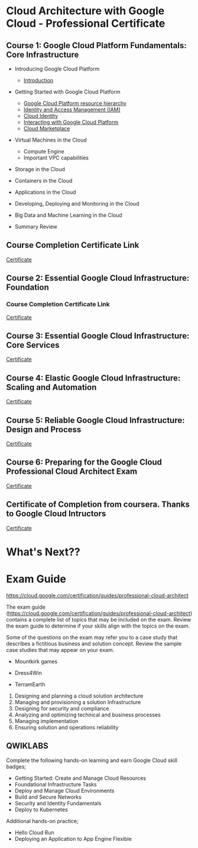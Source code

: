 

# Cloud Architecture with Google Cloud - Professional Certificate

## Course 1:  Google Cloud Platform Fundamentals: Core Infrastructure

* Introducing Google Cloud Platform
    * [Introduction](https://github.com/vlolla/google-cloud/blob/master/GCP%20Core%20Infrastructure/Introducing%20Google%20Cloud%20Platform/introduction.md)
* Getting Started with Google Cloud Platform
    * [Google Cloud Platform resource hierarchy](https://github.com/vlolla/google-cloud/blob/master/GCP%20Core%20Infrastructure/Getting%20Started%20WithGoogle%20Cloud%20Platform/hirerchy.md)
    * [Identity and Access Management (IAM)](https://github.com/vlolla/google-cloud/blob/master/GCP%20Core%20Infrastructure/Getting%20Started%20WithGoogle%20Cloud%20Platform/iam.md)
    * [Cloud Identity](https://github.com/vlolla/google-cloud/blob/master/GCP%20Core%20Infrastructure/Getting%20Started%20WithGoogle%20Cloud%20Platform/cloudidentity.md)
    * [Interacting with Google Cloud Platform](https://github.com/vlolla/google-cloud/blob/master/GCP%20Core%20Infrastructure/Getting%20Started%20WithGoogle%20Cloud%20Platform/interaction.md)
    * [Cloud Marketplace](https://github.com/vlolla/google-cloud/blob/master/GCP%20Core%20Infrastructure/Getting%20Started%20WithGoogle%20Cloud%20Platform/interaction.md)


* Virtual Machines in the Cloud
    * Compute Engine
    * Important VPC capabilities
* Storage in the Cloud
* Containers in the Cloud
* Applications in the Cloud
* Developing, Deploying and Monitoring in the Cloud
* Big Data and Machine Learning in the Cloud
* Summary Review

## Course Completion Certificate Link

[Certificate](https://coursera.org/share/30c8bfc07ae0a2f755ab578a9b02db74)


 
## Course 2: Essential Google Cloud Infrastructure: Foundation

### Course Completion Certificate Link

[Certificate](https://www.coursera.org/account/accomplishments/records/CQKKWJMZQBRR)

## Course 3: Essential Google Cloud Infrastructure: Core Services

[Certificate](https://www.coursera.org/account/accomplishments/certificate/F9G5BC7YRWD9)

## Course 4: Elastic Google Cloud Infrastructure: Scaling and Automation

[Certificate](https://www.coursera.org/account/accomplishments/records/Y82GCCQJ8GTG)


## Course 5: Reliable Google Cloud Infrastructure: Design and Process

[Certificate](https://www.coursera.org/account/accomplishments/verify/9T7LWDTJY897)

## Course 6: Preparing for the Google Cloud Professional Cloud Architect Exam

[Certificate](https://www.coursera.org/account/accomplishments/records/Y82GCCQJ8GTG)

## Certificate of Completion from coursera. Thanks to Google Cloud Intructors

[Certificate](https://www.coursera.org/account/accomplishments/professional-cert/X9BFRCQQPPMQ)

# What's Next??

# Exam Guide

https://cloud.google.com/certification/guides/professional-cloud-architect

The exam guide (https://cloud.google.com/certification/guides/professional-cloud-architect) contains a complete list of topics that may be included on the exam. Review the exam guide to determine if your skills align with the topics on the exam.

Some of the questions on the exam may refer you to a case study that describes a fictitious business and solution concept. Review the sample case studies that may appear on your exam.

- Mountkirk games

- Dress4Win

- TerramEarth

1. Designing and planning a cloud solution architecture
2. Managing and provisioning a solution Infrastructure
3. Designing for security and compliance
4. Analyzing and optimizing technical and business processes
5. Managing implementation
6. Ensuring solution and operations reliability


## QWIKLABS

Complete the following hands-on learning
and earn Google Cloud skill badges;
- Getting Started: Create and Manage
Cloud Resources
- Foundational Infrastructure Tasks
- Deploy and Manage Cloud Environments
- Build and Secure Networks
- Security and Identity Fundamentals
- Deploy to Kubernetes

Additional hands-on practice;
- Hello Cloud Run
- Deploying an Application to App
Engine Flexible